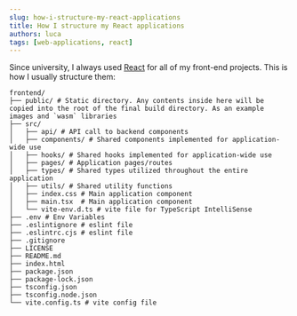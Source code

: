 ```yaml
---
slug: how-i-structure-my-react-applications
title: How I structure my React applications
authors: luca
tags: [web-applications, react]
---
```


Since university, I always used [React](https://react.dev/) for all of my front-end projects. <!--truncate--> This is how I usually structure them:

<!--truncate-->

```shell
frontend/
├── public/ # Static directory. Any contents inside here will be copied into the root of the final build directory. As an example images and `wasm` libraries
├── src/
│   ├── api/ # API call to backend components
│   ├── components/ # Shared components implemented for application-wide use
│   ├── hooks/ # Shared hooks implemented for application-wide use
│   ├── pages/ # Application pages/routes
│   ├── types/ # Shared types utilized throughout the entire application
│   ├── utils/ # Shared utility functions
│   ├── index.css # Main application component
│   ├── main.tsx  # Main application component
│   └── vite-env.d.ts # vite file for TypeScript IntelliSense
├── .env # Env Variables
├── .eslintignore # eslint file
├── .eslintrc.cjs # eslint file
├── .gitignore
├── LICENSE
├── README.md
├── index.html 
├── package.json
├── package-lock.json
├── tsconfig.json
├── tsconfig.node.json
└── vite.config.ts # vite config file
```